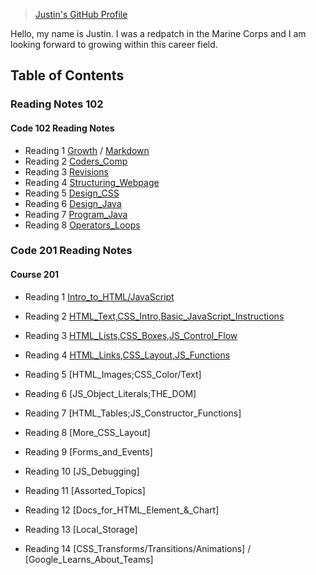 > [Justin's GitHub Profile](https://github.com/IEMJustin)

Hello, my name is Justin.
I was a redpatch in the Marine Corps and I am looking forward to growing within this career field.

## Table of Contents
### Reading Notes 102

#### Code 102 Reading Notes
- Reading 1 [Growth](https://iemjustin.github.io/reading-notes/growth) / [Markdown](https://iemjustin.github.io/reading-notes/Learning-Markdown)
- Reading 2 [Coders_Comp](https://iemjustin.github.io/reading-notes/Text-Editor)
- Reading 3 [Revisions](https://iemjustin.github.io/reading-notes/revisionandcloud)
- Reading 4 [Structuring_Webpage](https://iemjustin.github.io/reading-notes/structuring_webpage)
- Reading 5 [Design_CSS](https://iemjustin.github.io/reading-notes/css)
- Reading 6 [Design_Java](https://iemjustin.github.io/reading-notes/aboutjava)
- Reading 7 [Program_Java](https://iemjustin.github.io/reading-notes/projs)
- Reading 8 [Operators_Loops](https://iemjustin.github.io/reading-notes/OpsLoops)

### Code 201 Reading Notes

#### Course 201
- Reading 1 [Intro_to_HTML/JavaScript](https://iemjustin.github.io/reading-notes/class-01)

- Reading 2 [HTML_Text,CSS_Intro,Basic_JavaScript_Instructions](https://iemjustin.github.io/reading-notes/class-02)

- Reading 3 [HTML_Lists,CSS_Boxes,JS_Control_Flow](https://iemjustin.github.io/reading-notes/class-03)

- Reading 4 [HTML_Links,CSS_Layout,JS_Functions](https://iemjustin.github.io/reading-notes/class-04)

- Reading 5 [HTML_Images;CSS_Color/Text]

- Reading 6 [JS_Object_Literals;THE_DOM]

- Reading 7 [HTML_Tables;JS_Constructor_Functions]

- Reading 8 [More_CSS_Layout]

- Reading 9 [Forms_and_Events]

- Reading 10 [JS_Debugging]

- Reading 11 [Assorted_Topics]

- Reading 12 [Docs_for_HTML_Element_&_Chart]

- Reading 13 [Local_Storage]

- Reading 14 [CSS_Transforms/Transitions/Animations] / [Google_Learns_About_Teams]